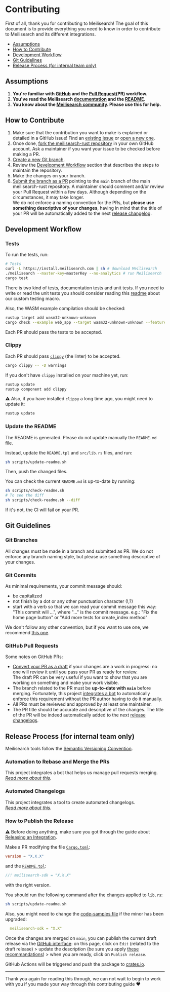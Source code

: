# Contributing <!-- omit in toc -->

First of all, thank you for contributing to Meilisearch! The goal of this document is to provide everything you need to know in order to contribute to Meilisearch and its different integrations.

- [Assumptions](#assumptions)
- [How to Contribute](#how-to-contribute)
- [Development Workflow](#development-workflow)
- [Git Guidelines](#git-guidelines)
- [Release Process (for internal team only)](#release-process-for-internal-team-only)


## Assumptions

1. **You're familiar with [GitHub](https://github.com) and the [Pull Request](https://help.github.com/en/github/collaborating-with-issues-and-pull-requests/about-pull-requests)(PR) workflow.**
2. **You've read the Meilisearch [documentation](https://docs.meilisearch.com) and the [README](/README.md).**
3. **You know about the [Meilisearch community](https://docs.meilisearch.com/learn/what_is_meilisearch/contact.html). Please use this for help.**

## How to Contribute

1. Make sure that the contribution you want to make is explained or detailed in a GitHub issue! Find an [existing issue](https://github.com/meilisearch/meilisearch-rust/issues/) or [open a new one](https://github.com/meilisearch/meilisearch-rust/issues/new).
2. Once done, [fork the meilisearch-rust repository](https://help.github.com/en/github/getting-started-with-github/fork-a-repo) in your own GitHub account. Ask a maintainer if you want your issue to be checked before making a PR.
3. [Create a new Git branch](https://help.github.com/en/github/collaborating-with-issues-and-pull-requests/creating-and-deleting-branches-within-your-repository).
4. Review the [Development Workflow](#development-workflow) section that describes the steps to maintain the repository.
5. Make the changes on your branch.
6. [Submit the branch as a PR](https://help.github.com/en/github/collaborating-with-issues-and-pull-requests/creating-a-pull-request-from-a-fork) pointing to the `main` branch of the main meilisearch-rust repository. A maintainer should comment and/or review your Pull Request within a few days. Although depending on the circumstances, it may take longer.<br>
 We do not enforce a naming convention for the PRs, but **please use something descriptive of your changes**, having in mind that the title of your PR will be automatically added to the next [release changelog](https://github.com/meilisearch/meilisearch-rust/releases/).

## Development Workflow

### Tests <!-- omit in toc -->

To run the tests, run:

```bash
# Tests
curl -L https://install.meilisearch.com | sh # download Meilisearch
./meilisearch --master-key=masterKey --no-analytics # run Meilisearch
cargo test
```

There is two kind of tests, documentation tests and unit tests.
If you need to write or read the unit tests you should consider reading this
[readme](meilisearch-test-macro/README.md) about our custom testing macro.

Also, the WASM example compilation should be checked:

```bash
rustup target add wasm32-unknown-unknown
cargo check --example web_app --target wasm32-unknown-unknown --features=sync
```

Each PR should pass the tests to be accepted.

### Clippy <!-- omit in toc -->

Each PR should pass [`clippy`](https://github.com/rust-lang/rust-clippy) (the linter) to be accepted.

```bash
cargo clippy -- -D warnings
```

If you don't have `clippy` installed on your machine yet, run:

```bash
rustup update
rustup component add clippy
```

⚠️ Also, if you have installed `clippy` a long time ago, you might need to update it:

```bash
rustup update
```

### Update the README <!-- omit in toc -->

The README is generated. Please do not update manually the `README.md` file.

Instead, update the `README.tpl` and `src/lib.rs` files, and run:

```sh
sh scripts/update-readme.sh
```

Then, push the changed files.

You can check the current `README.md` is up-to-date by running:

```sh
sh scripts/check-readme.sh
# To see the diff
sh scripts/check-readme.sh --diff
```

If it's not, the CI will fail on your PR.

## Git Guidelines

### Git Branches <!-- omit in toc -->

All changes must be made in a branch and submitted as PR.
We do not enforce any branch naming style, but please use something descriptive of your changes.

### Git Commits <!-- omit in toc -->

As minimal requirements, your commit message should:
- be capitalized
- not finish by a dot or any other punctuation character (!,?)
- start with a verb so that we can read your commit message this way: "This commit will ...", where "..." is the commit message.
  e.g.: "Fix the home page button" or "Add more tests for create_index method"

We don't follow any other convention, but if you want to use one, we recommend [this one](https://chris.beams.io/posts/git-commit/).

### GitHub Pull Requests <!-- omit in toc -->

Some notes on GitHub PRs:

- [Convert your PR as a draft](https://help.github.com/en/github/collaborating-with-issues-and-pull-requests/changing-the-stage-of-a-pull-request) if your changes are a work in progress: no one will review it until you pass your PR as ready for review.<br>
  The draft PR can be very useful if you want to show that you are working on something and make your work visible.
- The branch related to the PR must be **up-to-date with `main`** before merging. Fortunately, this project [integrates a bot](https://github.com/meilisearch/integration-guides/blob/main/resources/bors.md) to automatically enforce this requirement without the PR author having to do it manually.
- All PRs must be reviewed and approved by at least one maintainer.
- The PR title should be accurate and descriptive of the changes. The title of the PR will be indeed automatically added to the next [release changelogs](https://github.com/meilisearch/meilisearch-rust/releases/).

## Release Process (for internal team only)

Meilisearch tools follow the [Semantic Versioning Convention](https://semver.org/).

### Automation to Rebase and Merge the PRs <!-- omit in toc -->

This project integrates a bot that helps us manage pull requests merging.<br>
_[Read more about this](https://github.com/meilisearch/integration-guides/blob/main/resources/bors.md)._

### Automated Changelogs <!-- omit in toc -->

This project integrates a tool to create automated changelogs.<br>
_[Read more about this](https://github.com/meilisearch/integration-guides/blob/main/resources/release-drafter.md)._

### How to Publish the Release <!-- omit in toc -->

⚠️ Before doing anything, make sure you got through the guide about [Releasing an Integration](https://github.com/meilisearch/integration-guides/blob/main/resources/integration-release.md).

Make a PR modifying the file [`Cargo.toml`](/Cargo.toml):

```toml
version = "X.X.X"
```

and the [`README.tpl`](/README.tpl):

```rust
//! meilisearch-sdk = "X.X.X"
```

with the right version.

You should run the following command after the changes applied to `lib.rs`:

```bash
sh scripts/update-readme.sh
```

Also, you might need to change the [code-samples file](/.code-samples.meilisearch.yaml) if the minor has been upgraded:

```yml
  meilisearch-sdk = "X.X"
```

Once the changes are merged on `main`, you can publish the current draft release via the [GitHub interface](https://github.com/meilisearch/meilisearch-rust/releases): on this page, click on `Edit` (related to the draft release) > update the description (be sure you apply [these recommandations](https://github.com/meilisearch/integration-guides/blob/main/resources/integration-release.md#writting-the-release-description)) > when you are ready, click on `Publish release`.

GitHub Actions will be triggered and push the package to [crates.io](https://crates.io/crates/meilisearch-sdk).

<hr>

Thank you again for reading this through, we can not wait to begin to work with you if you made your way through this contributing guide ❤️
